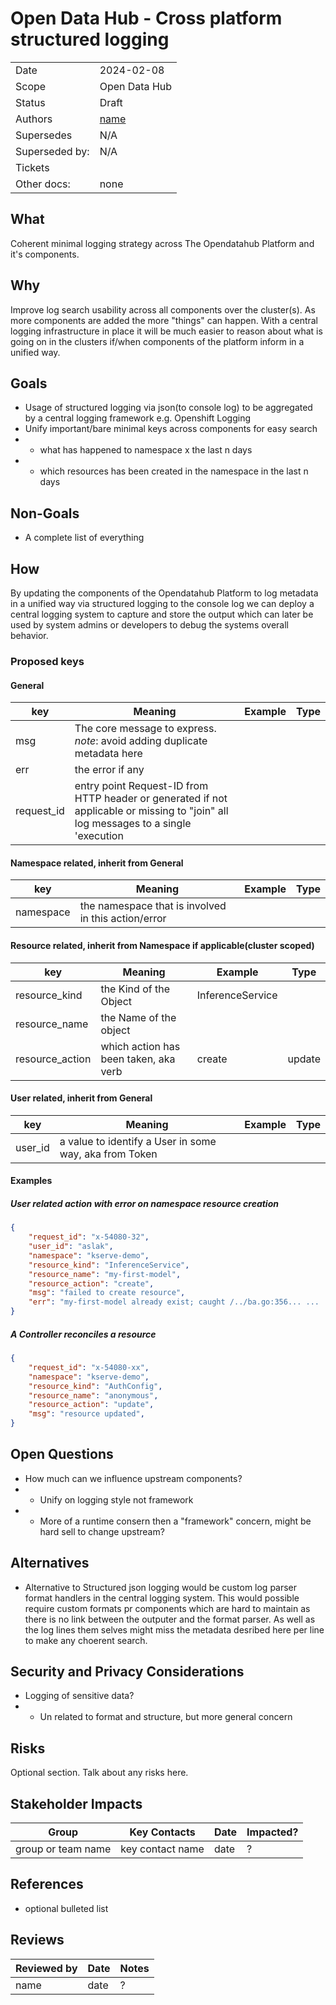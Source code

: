 # Open Data Hub - Cross platform structured logging

|                |            |
| -------------- | ---------- |
| Date           | 2024-02-08 |
| Scope          | Open Data Hub |
| Status         | Draft |
| Authors        | [name](@github-username) |
| Supersedes     | N/A |
| Superseded by: | N/A |
| Tickets        | |
| Other docs:    | none |

## What

Coherent minimal logging strategy across The Opendatahub Platform and it's components.

## Why

Improve log search usability across all components over the cluster(s). As more components are added the more "things" can happen. 
With a central logging infrastructure in place it will be much easier to reason about what is going on in the clusters if/when components
of the platform inform in a unified way. 

## Goals

* Usage of structured logging via json(to console log) to be aggregated by a central logging framework e.g. Openshift Logging 
* Unify important/bare minimal keys across components for easy search
* * what has happened to namespace x the last n days
* * which resources has been created in the namespace in the last n days

## Non-Goals

* A complete list of everything

## How

By updating the components of the Opendatahub Platform to log metadata in a unified way via structured logging to the console log we can deploy
a central logging system to capture and store the output which can later be used by system admins or developers to debug the systems overall behavior. 

### Proposed keys

#### General

| key                                | Meaning                                                            | Example         | Type   |
|------------------------------------|--------------------------------------------------------------------|-----------------|--------|
| msg                                | The core message to express. *note*: avoid adding duplicate metadata here| | |
| err                                | the error if any | | |
| request_id                         | entry point Request-ID from HTTP header or generated if not applicable or missing to "join" all log messages to a single 'execution | | |

#### Namespace related, inherit from General

| key                                | Meaning                                                            | Example         | Type   |
|------------------------------------|--------------------------------------------------------------------|-----------------|--------|
| namespace                          | the namespace that is involved in this action/error                |                 |        |


#### Resource related, inherit from Namespace if applicable(cluster scoped)

| key                                | Meaning                                                            | Example          | Type   |
|------------------------------------|--------------------------------------------------------------------|------------------|--------|
| resource_kind                      | the Kind of the Object                                             | InferenceService |        |
| resource_name                      | the Name of the object                                             |                  |        |
| resource_action                    | which action has been taken, aka verb                              | create|update    |        |

#### User related, inherit from General

| key                                | Meaning                                                            | Example         | Type   |
|------------------------------------|--------------------------------------------------------------------|-----------------|--------|
| user_id                            | a value to identify a User in some way, aka from Token             |                 |        |

#### Examples

##### User related action with error on namespace resource creation 

```json
{
    "request_id": "x-54080-32",
    "user_id": "aslak",
    "namespace": "kserve-demo",
    "resource_kind": "InferenceService",
    "resource_name": "my-first-model",
    "resource_action": "create",
    "msg": "failed to create resource",
    "err": "my-first-model already exist; caught /../ba.go:356... ... ... ",
}
```

##### A Controller reconciles a resource

```json
{
    "request_id": "x-54080-xx",
    "namespace": "kserve-demo",
    "resource_kind": "AuthConfig",
    "resource_name": "anonymous",
    "resource_action": "update",
    "msg": "resource updated",
}
```

## Open Questions

* How much can we influence upstream components?
* * Unify on logging style not framework
* * More of a runtime consern then a "framework" concern, might be hard sell to change upstream? 

## Alternatives

* Alternative to Structured json logging would be custom log parser format handlers in the central logging system. This would possible require custom formats pr 
components which are hard to maintain as there is no link between the outputer and the format parser. As well as the log lines them selves might miss the metadata
desribed here per line to make any choerent search.

## Security and Privacy Considerations

* Logging of sensitive data?
* * Un related to format and structure, but more general concern

## Risks

Optional section. Talk about any risks here.

## Stakeholder Impacts

| Group                         | Key Contacts     | Date       | Impacted? |
| ----------------------------- | ---------------- | ---------- | --------- |
| group or team name            | key contact name | date       | ? |


## References

* optional bulleted list

## Reviews

| Reviewed by                   | Date       | Notes |
| ----------------------------- | ---------  | ------|
| name                          | date       | ? |
